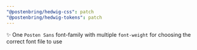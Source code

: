```yaml
---
"@postenbring/hedwig-css": patch
"@postenbring/hedwig-tokens": patch
---
```


✨ One `Posten Sans` font-family with multiple `font-weight` for choosing the correct font file to use
